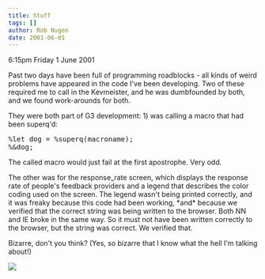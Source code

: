 ```yaml
---
title: Stuff
tags: []
author: Rob Nugen
date: 2001-06-01
---
```


<p class=date>6:15pm Friday 1 June 2001</p>

<p>Past two days have been full of programming
roadblocks - all kinds of weird problems have appeared
in the code I've been developing.  Two of these
required me to call in the Kevmeister, and he was
dumbfounded by both, and we found work-arounds for
both.</p>

<p>They were both part of G3 development: 1) was
calling a macro that had been superq'd:</p>

<pre>
%let dog = %superq(macroname);
%&dog;
</pre>

<p>The called macro would just fail at the first
apostrophe.  Very odd.</p>

<p>The other was for the response_rate screen, which
displays the response rate of people's feedback
providers and a legend that describes the color coding
used on the screen.  The legend wasn't being printed
correctly, and it was freaky because this code had
been working, *and* because we verified that the
correct string was being written to the browser.  Both
NN and IE broke in the same way.  So it must not have
been written correctly to the browser, but the string
was correct.  We verified that.</p>

<p>Bizarre, don't you think?  (Yes, so bizarre that I
know what the hell I'm talking about!)</p>

<p><img src="/images/rob/wL-ROB.gif"/></p>
